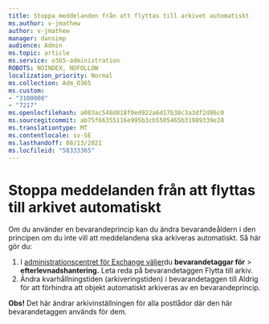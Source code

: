 ```yaml
---
title: Stoppa meddelanden från att flyttas till arkivet automatiskt
ms.author: v-jmathew
author: v-jmathew
manager: dansimp
audience: Admin
ms.topic: article
ms.service: o365-administration
ROBOTS: NOINDEX, NOFOLLOW
localization_priority: Normal
ms.collection: Adm_O365
ms.custom:
- "3100008"
- "7217"
ms.openlocfilehash: a083ac548d818f0ed922a6d17b38c3a3df2d86c0
ms.sourcegitcommit: ab75f66355116e995b3cb5505465b31989339e28
ms.translationtype: MT
ms.contentlocale: sv-SE
ms.lasthandoff: 08/13/2021
ms.locfileid: "58333365"
---
```

# <a name="stop-messages-from-moving-to-the-archive-automatically"></a>Stoppa meddelanden från att flyttas till arkivet automatiskt

Om du använder en bevarandeprincip kan du ändra bevarandeåldern i den principen om du inte vill att meddelandena ska arkiveras automatiskt. Så här gör du:

1. I [administrationscentret för Exchange väljer](https://go.microsoft.com/fwlink/?linkid=2059104)du **bevarandetaggar för**  >  **efterlevnadshantering.** Leta reda på bevarandetaggen Flytta till arkiv.
2. Ändra kvarhållningstiden (arkiveringstiden) i  bevarandetaggen till Aldrig för att förhindra att objekt automatiskt arkiveras av en bevarandeprincip.

**Obs!** Det här ändrar arkivinställningen för alla postlådor där den här bevarandetaggen används för dem.
